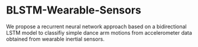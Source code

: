 # BLSTM-Wearable-Sensors

We propose a recurrent neural network approach based on a bidirectional LSTM model to classifiy simple dance arm motions from accelerometer data obtained from wearable inertial sensors.
